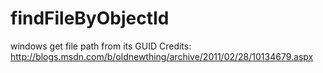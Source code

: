 # findFileByObjectId
windows get file path from its GUID
Credits: http://blogs.msdn.com/b/oldnewthing/archive/2011/02/28/10134679.aspx
